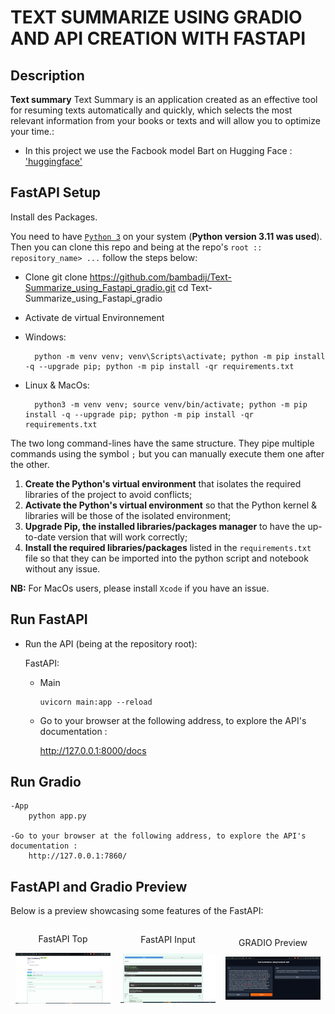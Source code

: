 # TEXT SUMMARIZE USING GRADIO AND API CREATION WITH FASTAPI


## Description

**Text summary** Text Summary is an application created as an effective tool for resuming texts automatically and quickly, which selects the most relevant information from your books or texts and will allow you to optimize your time.: 
- In this project we use the Facbook model Bart on Hugging Face : ['huggingface'](https://huggingface.co/facebook/bart-large-cnn)

## FastAPI Setup

Install des Packages.

You need to have [`Python 3`](https://www.python.org/) on your system (**Python version 3.11 was used**). Then you can clone this repo and being at the repo's `root :: repository_name> ...`  follow the steps below:

- Clone 
        git clone https://github.com/bambadij/Text-Summarize_using_Fastapi_gradio.git
        cd Text-Summarize_using_Fastapi_gradio

- Activate de virtual Environnement
- Windows:
        
        python -m venv venv; venv\Scripts\activate; python -m pip install -q --upgrade pip; python -m pip install -qr requirements.txt  

- Linux & MacOs:
        
        python3 -m venv venv; source venv/bin/activate; python -m pip install -q --upgrade pip; python -m pip install -qr requirements.txt  

The two long command-lines have the same structure. They pipe multiple commands using the symbol ` ; ` but you can manually execute them one after the other.

1. **Create the Python's virtual environment** that isolates the required libraries of the project to avoid conflicts;
2. **Activate the Python's virtual environment** so that the Python kernel & libraries will be those of the isolated environment;
3. **Upgrade Pip, the installed libraries/packages manager** to have the up-to-date version that will work correctly;
4. **Install the required libraries/packages** listed in the `requirements.txt` file so that they can be imported into the python script and notebook without any issue.

**NB:** For MacOs users, please install `Xcode` if you have an issue.

## Run FastAPI

- Run the API (being at the repository root):
        
  FastAPI:
    
    - Main

          uvicorn main:app --reload 

    <!-- - Sepsis prediction

          uvicorn src.main:app --reload  -->


  - Go to your browser at the following address, to explore the API's documentation :
        
      http://127.0.0.1:8000/docs

## Run Gradio 
    -App 
        python app.py

    -Go to your browser at the following address, to explore the API's documentation :
        http://127.0.0.1:7860/

## FastAPI  and Gradio Preview

Below is a preview showcasing some features of the FastAPI:

<div style="display: flex; align-items: center;">
    <div style="flex: 33.33%; text-align: center;">
        <p>FastAPI Top</p>
             <img src="https://github.com/bambadij/Text-Summarize_using_Fastapi_gradio/blob/main/image/fastapi.PNG" alt="Middle" width="90%"/>
    </div>
    <div style="flex: 33.33%; text-align: center;">
        <p>FastAPI Input</p>
             <img src="https://github.com/bambadij/Text-Summarize_using_Fastapi_gradio/blob/main/image/output.PNG" alt="Top" width="90%"/>
        </div>
    <div style="flex: 33.33%; text-align: center;">
        <p>GRADIO Preview</p>
        <img src="https://github.com/bambadij/Text-Summarize_using_Fastapi_gradio/blob/main/image/gradio.PNG" alt="Middle" width="90%"/>
        </div>
</div>

